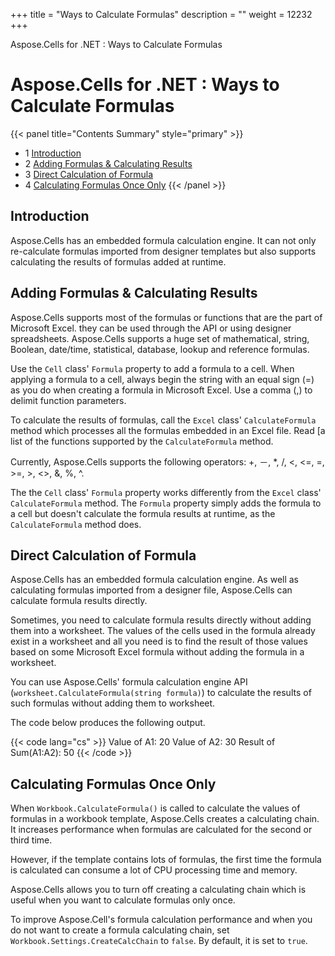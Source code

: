+++
title = "Ways to Calculate Formulas" 
description = "" 
weight = 12232 
+++

Aspose.Cells for .NET : Ways to Calculate Formulas  

# Aspose.Cells for .NET : Ways to Calculate Formulas


{{< panel title="Contents Summary" style="primary" >}}
*   1 [Introduction](#WaystoCalculateFormulas-Introduction)
*   2 [Adding Formulas & Calculating Results](#WaystoCalculateFormulas-AddingFormulas&CalculatingResults)
*   3 [Direct Calculation of Formula](#WaystoCalculateFormulas-DirectCalculationofFormula)
*   4 [Calculating Formulas Once Only](#WaystoCalculateFormulas-CalculatingFormulasOnceOnly)
{{< /panel >}}
 

## Introduction

Aspose.Cells has an embedded formula calculation engine. It can not only re-calculate formulas imported from designer templates but also supports calculating the results of formulas added at runtime.

## Adding Formulas & Calculating Results

Aspose.Cells supports most of the formulas or functions that are the part of Microsoft Excel. they can be used through the API or using designer spreadsheets. Aspose.Cells supports a huge set of mathematical, string, Boolean, date/time, statistical, database, lookup and reference formulas.

Use the `Cell` class' `Formula` property to add a formula to a cell. When applying a formula to a cell, always begin the string with an equal sign (=) as you do when creating a formula in Microsoft Excel. Use a comma (,) to delimit function parameters.

To calculate the results of formulas, call the `Excel` class' `CalculateFormula` method which processes all the formulas embedded in an Excel file. Read \[a list of the functions supported by the `CalculateFormula` method.

Currently, Aspose.Cells supports the following operators: +, －, \*, /, <, <=, =, >=, >, <>, &, %, ^.

The the `Cell` class' `Formula` property works differently from the `Excel` class' `CalculateFormula` method. The `Formula` property simply adds the formula to a cell but doesn't calculate the formula results at runtime, as the `CalculateFormula` method does.

## Direct Calculation of Formula

Aspose.Cells has an embedded formula calculation engine. As well as calculating formulas imported from a designer file, Aspose.Cells can calculate formula results directly.

Sometimes, you need to calculate formula results directly without adding them into a worksheet. The values of the cells used in the formula already exist in a worksheet and all you need is to find the result of those values based on some Microsoft Excel formula without adding the formula in a worksheet.

You can use Aspose.Cells' formula calculation engine API (`worksheet.CalculateFormula(string formula)`) to calculate the results of such formulas without adding them to worksheet.

The code below produces the following output.

{{< code lang="cs" >}}
Value of A1: 20
Value of A2: 30
Result of Sum(A1:A2): 50
{{< /code >}}

## Calculating Formulas Once Only

When `Workbook.CalculateFormula()` is called to calculate the values of formulas in a workbook template, Aspose.Cells creates a calculating chain. It increases performance when formulas are calculated for the second or third time.

However, if the template contains lots of formulas, the first time the formula is calculated can consume a lot of CPU processing time and memory.

Aspose.Cells allows you to turn off creating a calculating chain which is useful when you want to calculate formulas only once.

To improve Aspose.Cell's formula calculation performance and when you do not want to create a formula calculating chain, set `Workbook.Settings.CreateCalcChain` to `false`. By default, it is set to `true`.

